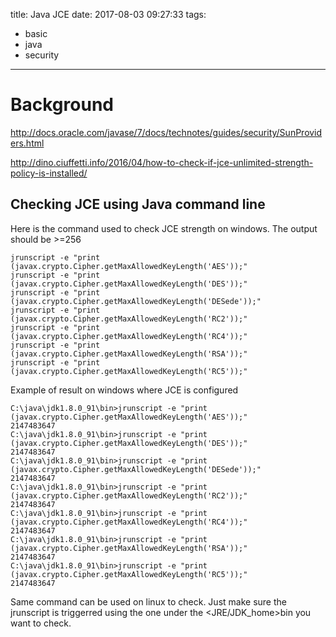 title: Java JCE
date: 2017-08-03 09:27:33
tags:
- basic
- java
- security
---
# Background

http://docs.oracle.com/javase/7/docs/technotes/guides/security/SunProviders.html

http://dino.ciuffetti.info/2016/04/how-to-check-if-jce-unlimited-strength-policy-is-installed/


## Checking JCE using Java command line


Here is the command used to check JCE strength on windows. The output should be >=256
```shell
jrunscript -e "print (javax.crypto.Cipher.getMaxAllowedKeyLength('AES'));"
jrunscript -e "print (javax.crypto.Cipher.getMaxAllowedKeyLength('DES'));"
jrunscript -e "print (javax.crypto.Cipher.getMaxAllowedKeyLength('DESede'));"
jrunscript -e "print (javax.crypto.Cipher.getMaxAllowedKeyLength('RC2'));"
jrunscript -e "print (javax.crypto.Cipher.getMaxAllowedKeyLength('RC4'));"
jrunscript -e "print (javax.crypto.Cipher.getMaxAllowedKeyLength('RSA'));"
jrunscript -e "print (javax.crypto.Cipher.getMaxAllowedKeyLength('RC5'));"
```
Example of result on windows where JCE is configured
```shell
C:\java\jdk1.8.0_91\bin>jrunscript -e "print (javax.crypto.Cipher.getMaxAllowedKeyLength('AES'));"
2147483647
C:\java\jdk1.8.0_91\bin>jrunscript -e "print (javax.crypto.Cipher.getMaxAllowedKeyLength('DES'));"
2147483647
C:\java\jdk1.8.0_91\bin>jrunscript -e "print (javax.crypto.Cipher.getMaxAllowedKeyLength('DESede'));"
2147483647
C:\java\jdk1.8.0_91\bin>jrunscript -e "print (javax.crypto.Cipher.getMaxAllowedKeyLength('RC2'));"
2147483647
C:\java\jdk1.8.0_91\bin>jrunscript -e "print (javax.crypto.Cipher.getMaxAllowedKeyLength('RC4'));"
2147483647
C:\java\jdk1.8.0_91\bin>jrunscript -e "print (javax.crypto.Cipher.getMaxAllowedKeyLength('RSA'));"
2147483647
C:\java\jdk1.8.0_91\bin>jrunscript -e "print (javax.crypto.Cipher.getMaxAllowedKeyLength('RC5'));"
2147483647
```

Same command can be used on linux to check. Just make sure the jrunscript is triggerred using the one under the <JRE/JDK_home>bin you want to check.
